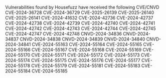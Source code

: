 Vulnerabilities found by Housefuzz have received the following CVE/CNVD
CVE-2024-36728
CVE-2024-36729
CVE-2025-26139
CVE-2025-26140
CVE-2025-26141
CVE-2024-41632
CVE-2024-42736
CVE-2024-42737
CVE-2024-42738
CVE-2024-42739
CVE-2024-42740
CVE-2024-42741
CVE-2024-42742
CVE-2024-42743
CVE-2024-42744
CVE-2024-42745
CVE-2024-42747
CVE-2024-42748
CNVD-2024-34836
CNVD-2024-34837
CNVD-2024-34838
CNVD-2024-34839
CNVD-2024-34840
CNVD-2024-34841
CVE-2024-55163
CVE-2024-55164
CVE-2024-55165
CVE-2024-55166
CVE-2024-55167
CVE-2024-55168
CVE-2024-55169
CVE-2024-55170
CVE-2024-55171
CVE-2024-55172
CVE-2024-55173
CVE-2024-55174
CVE-2024-55175
CVE-2024-55176
CVE-2024-55177
CVE-2024-55178
CVE-2024-55179
CVE-2024-55181
CVE-2024-55183
CVE-2024-55184
CVE-2024-55185
